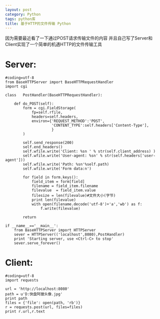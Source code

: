 ```yaml
---
layout: post
category: Python
tags: python库
title: 基于HTTP的文件传输 Python
---
```

因为需要最近看了一下通过POST请求传输文件的内容 并且自己写了Server和Client实现了一个简单的机遇HTTP的文件传输工具
# Server: #

	#coding=utf-8
	from BaseHTTPServer import BaseHTTPRequestHandler
	import cgi
	
	class   PostHandler(BaseHTTPRequestHandler):
	
	    def do_POST(self):
	        form = cgi.FieldStorage(
	            fp=self.rfile,
	            headers=self.headers,
	            environ={'REQUEST_METHOD':'POST',
	                     'CONTENT_TYPE':self.headers['Content-Type'],
	                     }
	        )
	
	        self.send_response(200)
	        self.end_headers()
	        self.wfile.write('Client: %sn ' % str(self.client_address) )
	        self.wfile.write('User-agent: %sn' % str(self.headers['user-agent']))
	        self.wfile.write('Path: %sn'%self.path)
	        self.wfile.write('Form data:n')
	
	        for field in form.keys():
	            field_item = form[field]
	            filename = field_item.filename
	            filevalue  = field_item.value
	            filesize = len(filevalue)#文件大小(字节)
	            print len(filevalue)
	            with open(filename.decode('utf-8')+'a','wb') as f:
	                f.write(filevalue)
	
	        return
	
	if __name__=='__main__':
	    from BaseHTTPServer import HTTPServer
	    sever = HTTPServer(('localhost',8080),PostHandler)
	    print 'Starting server, use <Ctrl-C> to stop'
	    sever.serve_forever()

# Client: #
	
	#coding=utf-8
	import requests
	
	url = 'http://localhost:8080'
	path = u'D:快盘阿狸头像.jpg'
	print path
	files = {'file': open(path, 'rb')}
	r = requests.post(url, files=files)
	print r.url,r.text